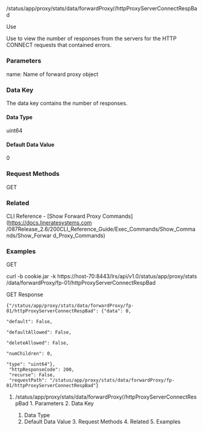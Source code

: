 ##
/status/app/proxy/stats/data/forwardProxy/<name>/httpProxyServerConnectRespBad

Use

Use to view the number of responses from the servers for the HTTP CONNECT
requests that contained errors.

### Parameters

name: Name of forward proxy object

### Data Key

The data key contains the number of responses.

#### Data Type

uint64

#### Default Data Value

0

### Request Methods

GET

### Related

CLI Reference - [Show Forward Proxy Commands](https://docs.lineratesystems.com
/087Release_2.6/200CLI_Reference_Guide/Exec_Commands/Show_Commands/Show_Forwar
d_Proxy_Commands)

### Examples

GET

curl -b cookie.jar -k https://host-70:8443/lrs/api/v1.0/status/app/proxy/stats
/data/forwardProxy/fp-01/httpProxyServerConnectRespBad

GET Response

    
    {"/status/app/proxy/stats/data/forwardProxy/fp-01/httpProxyServerConnectRespBad": {"data": 0,
                                                                                        "default": False,
                                                                                        "defaultAllowed": False,
                                                                                        "deleteAllowed": False,
                                                                                        "numChildren": 0,
                                                                                        "type": "uint64"},
     "httpResponseCode": 200,
     "recurse": False,
     "requestPath": "/status/app/proxy/stats/data/forwardProxy/fp-01/httpProxyServerConnectRespBad"}
    

  1. /status/app/proxy/stats/data/forwardProxy/<name>/httpProxyServerConnectRespBad
    1. Parameters
    2. Data Key
      1. Data Type
      2. Default Data Value
    3. Request Methods
    4. Related
    5. Examples

